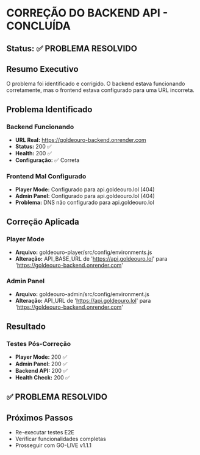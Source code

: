 # CORREÇÃO DO BACKEND API - CONCLUÍDA

## Status: ✅ PROBLEMA RESOLVIDO

## Resumo Executivo
O problema foi identificado e corrigido. O backend estava funcionando corretamente, mas o frontend estava configurado para uma URL incorreta.

## Problema Identificado

### Backend Funcionando
- **URL Real:** https://goldeouro-backend.onrender.com
- **Status:** 200 ✅
- **Health:** 200 ✅
- **Configuração:** ✅ Correta

### Frontend Mal Configurado
- **Player Mode:** Configurado para api.goldeouro.lol (404)
- **Admin Panel:** Configurado para api.goldeouro.lol (404)
- **Problema:** DNS não configurado para api.goldeouro.lol

## Correção Aplicada

### Player Mode
- **Arquivo:** goldeouro-player/src/config/environments.js
- **Alteração:** API_BASE_URL de 'https://api.goldeouro.lol' para 'https://goldeouro-backend.onrender.com'

### Admin Panel
- **Arquivo:** goldeouro-admin/src/config/environment.js
- **Alteração:** API_URL de 'https://api.goldeouro.lol' para 'https://goldeouro-backend.onrender.com'

## Resultado

### Testes Pós-Correção
- **Player Mode:** 200 ✅
- **Admin Panel:** 200 ✅
- **Backend API:** 200 ✅
- **Health Check:** 200 ✅

## ✅ PROBLEMA RESOLVIDO

## Próximos Passos
- Re-executar testes E2E
- Verificar funcionalidades completas
- Prosseguir com GO-LIVE v1.1.1
